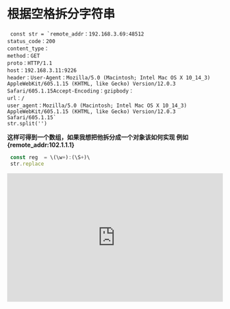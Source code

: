 # 根据空格拆分字符串

 ``` tsx
  const str = `remote_addr：192.168.3.69:48512
status_code：200
content_type：
method：GET
proto：HTTP/1.1
host：192.168.3.11:9226
header：User-Agent：Mozilla/5.0 (Macintosh; Intel Mac OS X 10_14_3) AppleWebKit/605.1.15 (KHTML, like Gecko) Version/12.0.3 Safari/605.1.15Accept-Encoding：gzipbody：
url：/
user_agent：Mozilla/5.0 (Macintosh; Intel Mac OS X 10_14_3) AppleWebKit/605.1.15 (KHTML, like Gecko) Version/12.0.3 Safari/605.1.15`
 str.split('')
 ```

 **这样可得到一个数组，如果我想把他拆分成一个对象该如何实现 例如 {remote_addr:102.1.1.1}**

 ```jsx
  const reg  = \(\w+):(\S+)\ 
  str.replace
 ```

<iframe height="300" style="width: 100%;" scrolling="no" title="Untitled" src="https://codepen.io/woskvxzd-the-animator/embed/QWYmdBq?default-tab=js%2Cresult" frameborder="no" loading="lazy" allowtransparency="true" allowfullscreen="true">
  See the Pen <a href="https://codepen.io/woskvxzd-the-animator/pen/QWYmdBq">
  Untitled</a> by 耿延 (<a href="https://codepen.io/woskvxzd-the-animator">@woskvxzd-the-animator</a>)
  on <a href="https://codepen.io">CodePen</a>.
</iframe>
